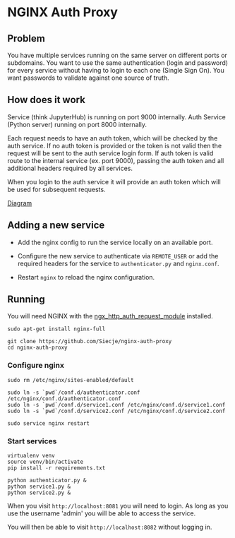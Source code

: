 # NGINX Auth Proxy

## Problem

You have multiple services running on the same server on different ports or subdomains.
You want to use the same authentication (login and password) for every service without having to login to each one (Single Sign On).
You want passwords to validate against one source of truth.

## How does it work

Service (think JupyterHub) is running on port 9000 internally.
Auth Service (Python server) running on port 8000 internally.

Each request needs to have an auth token, which will be checked by the auth service.
If no auth token is provided or the token is not valid then the request will be sent to the auth service login form.
If auth token is valid route to the internal service (ex. port 9000), passing the auth token and all additional headers required by all services.

When you login to the auth service it will provide an auth token which will be used for subsequent requests.

[Diagram](https://github.com/Siecje/nginx-auth-proxy/blob/master/steps.md)

## Adding a new service

- Add the nginx config to run the service locally on an available port.

- Configure the new service to authenticate via `REMOTE_USER` or
add the required headers for the service to `authenticator.py` and `nginx.conf`.

- Restart `nginx` to reload the nginx configuration.

## Running

You will need NGINX with the [ngx_http_auth_request_module](http://nginx.org/en/docs/http/ngx_http_auth_request_module.html) installed.

```shell
sudo apt-get install nginx-full
```

```shell
git clone https://github.com/Siecje/nginx-auth-proxy
cd nginx-auth-proxy
```

### Configure nginx

```shell
sudo rm /etc/nginx/sites-enabled/default
```

```shell
sudo ln -s `pwd`/conf.d/authenticator.conf /etc/nginx/conf.d/authenticator.conf
sudo ln -s `pwd`/conf.d/service1.conf /etc/nginx/conf.d/service1.conf
sudo ln -s `pwd`/conf.d/service2.conf /etc/nginx/conf.d/service2.conf
```

```shell
sudo service nginx restart
```

### Start services

```shell
virtualenv venv
source venv/bin/activate
pip install -r requirements.txt
```

```shell
python authenticator.py &
python service1.py &
python service2.py &
```

When you visit `http://localhost:8081` you will need to login.
As long as you use the username 'admin' you will be able to access the service.

You will then be able to visit `http://localhost:8082` without logging in.
